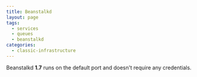 ```yaml
---
title: Beanstalkd
layout: page
tags:
  - services
  - queues
  - beanstalkd
categories:
  - classic-infrastructure
---
```

Beanstalkd **1.7** runs on the default port and doesn't require any credentials.
